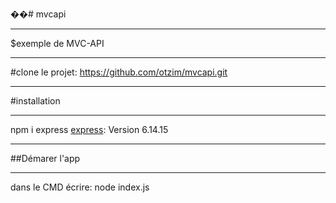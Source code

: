 ��# mvcapi
****
$exemple de MVC-API
****
#clone le projet: https://github.com/otzim/mvcapi.git
****
#installation
****
npm i express
[express](npmjs.com/package/express): Version 6.14.15
****
##Démarer l'app
****
dans le CMD écrire: node index.js

